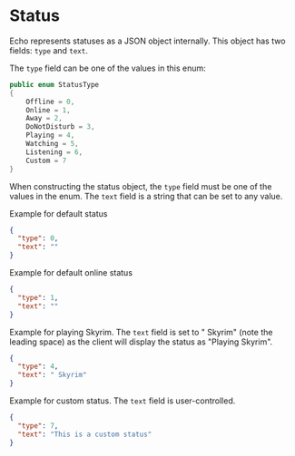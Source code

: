 # Status

Echo represents statuses as a JSON object internally. This object has two fields: `type` and `text`.

The `type` field can be one of the values in this enum:

```csharp
public enum StatusType
{
	Offline = 0,
	Online = 1,
	Away = 2,
	DoNotDisturb = 3,
	Playing = 4,
	Watching = 5,
	Listening = 6,
	Custom = 7
}
```

When constructing the status object, the `type` field must be one of the values in the enum. The `text` field is a
string that can be set to any value.

Example for default status

```json
{
  "type": 0,
  "text": ""
}
```

Example for default online status

```json
{
  "type": 1,
  "text": ""
}
```

Example for playing Skyrim. The `text` field is set to " Skyrim" (note the leading space) as the client will display the
status as "Playing Skyrim".

```json
{
  "type": 4,
  "text": " Skyrim"
}
```

Example for custom status. The `text` field is user-controlled.

```json
{
  "type": 7,
  "text": "This is a custom status"
}
```
